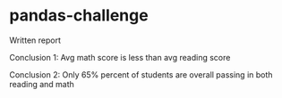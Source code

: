 # pandas-challenge
Written report

Conclusion 1: Avg math score is less than avg reading score

Conclusion 2: Only 65% percent of students are overall passing in both reading and math
